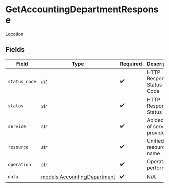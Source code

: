 # GetAccountingDepartmentResponse

Location


## Fields

| Field                                                            | Type                                                             | Required                                                         | Description                                                      | Example                                                          |
| ---------------------------------------------------------------- | ---------------------------------------------------------------- | ---------------------------------------------------------------- | ---------------------------------------------------------------- | ---------------------------------------------------------------- |
| `status_code`                                                    | *int*                                                            | :heavy_check_mark:                                               | HTTP Response Status Code                                        | 200                                                              |
| `status`                                                         | *str*                                                            | :heavy_check_mark:                                               | HTTP Response Status                                             | OK                                                               |
| `service`                                                        | *str*                                                            | :heavy_check_mark:                                               | Apideck ID of service provider                                   | xero                                                             |
| `resource`                                                       | *str*                                                            | :heavy_check_mark:                                               | Unified API resource name                                        | subsidiaries                                                     |
| `operation`                                                      | *str*                                                            | :heavy_check_mark:                                               | Operation performed                                              | one                                                              |
| `data`                                                           | [models.AccountingDepartment](../models/accountingdepartment.md) | :heavy_check_mark:                                               | N/A                                                              |                                                                  |